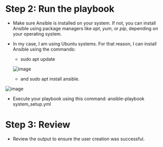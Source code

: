 
# Step 2: Run the playbook

- Make sure Ansible is installed on your system. If not, you can install Ansible using package managers like *apt*, *yum*, or *pip*, depending on your operating system. 

- In my case, I am using Ubuntu systems. For that reason, I can install Ansible using the commands:

    - sudo apt update
      

  ![image](https://github.com/djcloudking/ansible-challenges/assets/122766532/04ebeb2c-89d5-4400-b18a-2c438d5c24c2)
  

    - and sudo apt install ansible. 

![image](https://github.com/djcloudking/ansible-challenges/assets/122766532/2cc672fc-1482-4298-8c90-47983d9f10df)

- Execute your playbook using this command: ansible-playbook system_setup.yml

# Step 3: Review 

- Review the output to ensure the user creation was successful.
